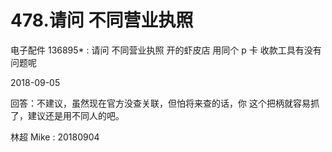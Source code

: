 # 478.请问 不同营业执照

电子配件 136895* : 请问 不同营业执照 开的虾皮店 用同个 p 卡 收款工具有没有问题呢

2018-09-05

回答：不建议，虽然现在官方没查关联，但怕将来查的话，你 这个把柄就容易抓了，建议还是用不同人的吧。

林超 Mike : 20180904